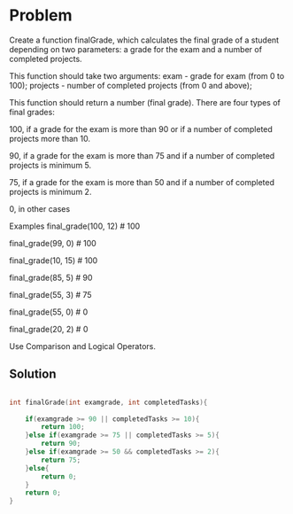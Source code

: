 # Problem

Create a function finalGrade, which calculates the final grade of a student depending on two parameters: a grade for the exam and a number of completed projects.

This function should take two arguments: exam - grade for exam (from 0 to 100); projects - number of completed projects (from 0 and above);

This function should return a number (final grade). There are four types of final grades:

100, if a grade for the exam is more than 90 or if a number of completed projects more than 10.

90, if a grade for the exam is more than 75 and if a number of completed projects is minimum 5.

75, if a grade for the exam is more than 50 and if a number of completed projects is minimum 2.

0, in other cases

Examples
final_grade(100, 12) # 100

final_grade(99, 0) # 100

final_grade(10, 15) # 100

final_grade(85, 5) # 90

final_grade(55, 3) # 75

final_grade(55, 0) # 0

final_grade(20, 2) # 0

Use Comparison and Logical Operators.

## Solution 

```cpp

int finalGrade(int examgrade, int completedTasks){
    
    if(examgrade >= 90 || completedTasks >= 10){
        return 100;
    }else if(examgrade >= 75 || completedTasks >= 5){
        return 90;
    }else if(examgrade >= 50 && completedTasks >= 2){
        return 75;
    }else{
        return 0;
    }
    return 0;
}

```

